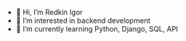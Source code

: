 - 👋 Hi, I’m Redkin Igor
- 👀 I’m interested in backend development
- 🌱 I’m currently learning Python, Django, SQL, API

<!---
igredk/igredk is a ✨ special ✨ repository because its `README.md` (this file) appears on your GitHub profile.
You can click the Preview link to take a look at your changes.
--->

